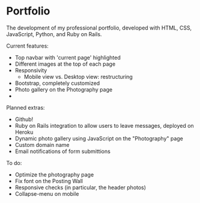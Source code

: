 # Portfolio
The development of my professional portfolio, developed with HTML, CSS, JavaScript, Python, and Ruby on Rails.

Current features:
- Top navbar with 'current page' highlighted
- Different images at the top of each page
- Responsivity
  - Mobile view vs. Desktop view: restructuring
- Bootstrap, completely customized
- Photo gallery on the Photography page
- 

Planned extras:
- Github!
- Ruby on Rails integration to allow users to leave messages, deployed on Heroku
- Dynamic photo gallery using JavaScript on the "Photography" page
- Custom domain name
- Email notifications of form submittions

To do:
- Optimize the photography page
- Fix font on the Posting Wall
- Responsive checks (in particular, the header photos)
- Collapse-menu on mobile
